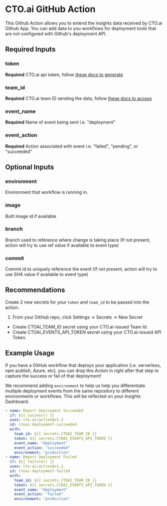 # CTO.ai GitHub Action

This Github Action allows you to extend the insights data received by CTO.ai Github App. You can add data to you workflows for deployment tools that are not configured with Github's deployment API.

## Required Inputs

### token
**Required** CTO.ai api token, follow [these docs to generate](https://cto.ai/docs/integrate-any-tool)

### team_id
**Required** CTO.ai team ID sending the data, follow [these docs to access](https://cto.ai/docs/integrate-any-tool)

### event_name
**Required** Name of event being sent i.e. "deployment"

### event_action
**Required** Action associated with event i.e. "failed", "pending", or "succeeded"

## Optional Inputs

### environment
Environment that workflow is running in.

### image
Built image id if available

### branch
Branch used to reference where change is taking place (If not present, action will try to use ref value if available to event type)

### commit
Commit id to uniquely reference the event (If not present, action will try to use SHA value if available to event type)

## Recommendations
Create 2 new secrets for your `token` and `team_id` to be passed into the action.

1. From your GitHub repo, click Settings -> Secrets -> New Secret
  - Create CTOAI_TEAM_ID secret using your CTO.ai-issued Team Id.
  - Create CTOAI_EVENTS_API_TOKEN secret using your CTO.ai-issued API Token.

## Example Usage

If you have a GitHub workflow that deploys your application (i.e. serverless, npm publish, Azure, etc), you can drop this Action in right after that step to capture the success or fail of that deployment! 

We recommend adding `environment` to help us help you differentiate multiple deployment events from the same repository to different environments or workflows. This will be reflected on your Insights Dashboard.

```yaml
- name: Report Deployment Succeeded
  if: ${{ success() }}
  uses: cto-ai/action@v1.2
  id: ctoai-deployment-succeeded
  with:
    team_id: ${{ secrets.CTOAI_TEAM_ID }}
    token: ${{ secrets.CTOAI_EVENTS_API_TOKEN }}
    event_name: "deployment"
    event_action: "succeeded"
    environment: "production"
- name: Report Deployment Failed
  if: ${{ failure() }}
  uses: cto-ai/action@v1.2
  id: ctoai-deployment-failed
  with:
    team_id: ${{ secrets.CTOAI_TEAM_ID }}
    token: ${{ secrets.CTOAI_EVENTS_API_TOKEN }}
    event_name: "deployment"
    event_action: "failed"
    environment: "production"
```
